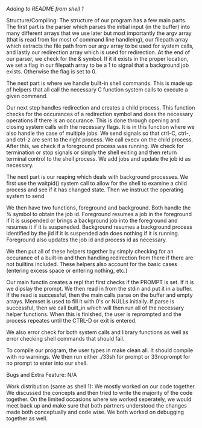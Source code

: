 
*Adding to README from shell 1*

Structure/Compiling:
The structure of our program has a few main parts. The first part is the parser 
which parses the initial input (in the buffer) into many different arrays that 
we use later but most importantly the argv array (that is read from for most of 
command line handleing), our filepath array which extracts the file path from 
our argv array to be used for system calls, and lastly our redirection array 
which is used for redirection. At the end of our parser, we check for the & 
symbol. If it it exists in the proper location, we set a flag in our filepath 
array to be a 1 to signal that a background job exists. Otherwise the flag is 
set to 0. 

The next part is where we handle built-in shell commands. This is made up of 
helpers that all call the necessary C function system calls to execute a given 
command. 

Our next step handles redirection and creates a child process. This 
function checks for the occurances of a redirection symbol and does the 
necessary operations if there is an occurance. This is done through opening and 
closing system calls with the necessary flags. It is in this function where
we also handle the case of multiple jobs. We send signals so that ctrl-C, 
ctrl-\, and ctrl-z are sent to the right process. We call execv on the child 
process. After this, we check if a foreground process was running. We check for
termination or stop signals or simply the shell exiting and then return terminal 
control to the shell process. We add jobs and update the job id as necessary.


The next part is our reaping which deals with background processes. We first use
the waitpid() system call to allow for the shell to examine a child process and 
see if it has changed state. Then we instruct the operating system to send 

We then have two functions, foreground and background. Both handle the % symbol
to obtain the job id. Foreground resumes a job in the foreground if it is 
suspended or brings a background job into the foreground and resumes it if it is 
suspeneded. Background resumes a background process identified by the jid if 
it is suspended adn does nothing if it is running. Foreground also updates the
job id and process id as necessary. 

We then put all of these helpers together by simply checking for an occurance 
of a built-in and then handling redirection from there if there are not builtins 
included. These helpers also account for the basic cases (entering excess space 
or entering nothing, etc.)

Our main functin creates a repl that first checks if the PROMPT is set. If it is
we dipslay the prompt. We then read in from the stdin and put it in a buffer. 
If the read is successful, then the main calls parse on the buffer and empty 
arrays. Memset is used to fill it with 0's or NULLs initially. If parse is 
successful, then we call built_in which will then run all of the necessary 
helper functions. When this is finished, the user is reprompted and the 
process repeates until the CTRL-D or exit is entered. 

We also error check for both system calls and library functions as well as error 
checking shell commands that should fail. 

To compile our program, the user types in make clean all. It should compile with
no warnings. We then run either ./33sh for prompt or 33noprompt for no prompt 
to enter into our shell. 

Bugs and Extra Feature: N/A

Work distribution (same as shell 1):
We mostly worked on our code together. We discussed the concepts and then tried 
to write the majority of the code together. On the limited occasions where we 
worked seperately, we would meet back up and make sure that both partners 
understood the changes made both conceptually and code wise. We both worked on 
debugging together as well.
